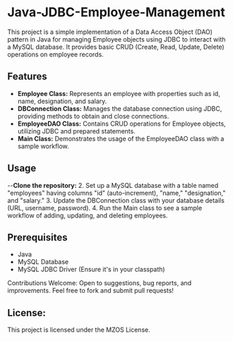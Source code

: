 # Java-JDBC-Employee-Management
This project is a simple implementation of a Data Access Object (DAO) pattern in Java for managing Employee objects using JDBC to interact with a MySQL database. It provides basic CRUD (Create, Read, Update, Delete) operations on employee records.

## Features

- **Employee Class:** Represents an employee with properties such as id, name, designation, and salary.
- **DBConnection Class:** Manages the database connection using JDBC, providing methods to obtain and close connections.
- **EmployeeDAO Class:** Contains CRUD operations for Employee objects, utilizing JDBC and prepared statements.
- **Main Class:** Demonstrates the usage of the EmployeeDAO class with a sample workflow.

## Usage

--**Clone the repository:** 
2. Set up a MySQL database with a table named "employees" having columns "id" (auto-increment), "name," "designation," and "salary."
3. Update the DBConnection class with your database details (URL, username, password).
4. Run the Main class to see a sample workflow of adding, updating, and deleting employees.

## Prerequisites

- Java
- MySQL Database
- MySQL JDBC Driver (Ensure it's in your classpath)

Contributions Welcome:
Open to suggestions, bug reports, and improvements. Feel free to fork and submit pull requests!

## License:
This project is licensed under the MZOS License.

